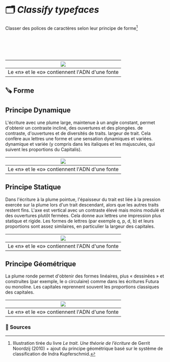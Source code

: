 # 🗂️ *Classify typefaces*
  Classer des polices de caractères selon leur principe de forme[^1]
# &nbsp;

|![](links/Typo_Parameters_01.jpg) |
|:---:|
| Le «n» et le «o» contiennent l'ADN d'une fonte           |

## 🪚 Forme

## Principe Dynamique
L'écriture avec une plume large, maintenue à un angle constant, permet d'obtenir un contraste incliné, des ouvertures et des plongées. de contraste, d'ouvertures et de diversités de traits. largeur de trait. Cela confère aux lettres une forme et une sensation dynamiques et variées. dynamique et variée (y compris dans les italiques et les majuscules, qui suivent les proportions du Capitalis).

|![](links/Typo_Parameters_01.jpg) |
|:---:|
| Le «n» et le «o» contiennent l'ADN d'une fonte           |

## Principe Statique
Dans l'écriture à la plume pointue, l'épaisseur du trait est liée à la pression exercée sur la plume lors d'un trait descendant, alors que les autres traits restent fins. L'axe est vertical avec un contraste élevé mais moins modulé et des ouvertures plutôt fermées. Cela donne aux lettres une impression plus statique et rigide. Les formes de lettres (par exemple q, p, d, b) et leurs proportions sont assez similaires, en particulier la largeur des capitales.

|![](links/Typo_Parameters_01.jpg) |
|:---:|
| Le «n» et le «o» contiennent l'ADN d'une fonte           |

## Principe Géométrique
La plume ronde permet d'obtenir des formes linéaires, plus « dessinées » et construites (par exemple, le o circulaire) comme dans les écritures Futura ou monoline. Les capitales reprennent souvent les proportions classiques des capitales.

|![](links/Typo_Parameters_01.jpg) |
|:---:|
| Le «n» et le «o» contiennent l'ADN d'une fonte           |


### 📎 Sources

[^1]: Illustration tirée du livre *Le trait. Une théorie de l’écriture* de Gerrit Noordzij (2010) + ajout du principe géométrique basé sur le système de classification de Indra Kupferschmid.


